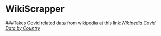 # WikiScrapper
###Takes Covid related data from wikipedia at this link:[*Wikipedia Covid Data by Country*](https://en.wikipedia.org/wiki/COVID-19_pandemic_by_country_and_territory)
